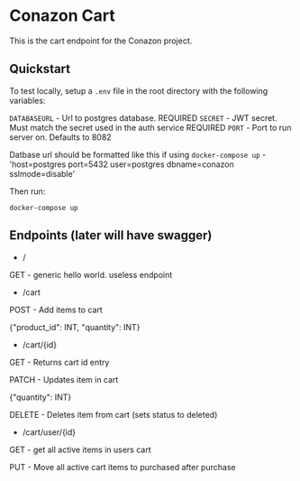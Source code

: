 # Conazon Cart

This is the cart endpoint for the Conazon project.

## Quickstart

To test locally, setup a `.env` file in the root directory with the following variables:

`DATABASEURL` - Url to postgres database. REQUIRED
`SECRET` - JWT secret. Must match the secret used in the auth service REQUIRED
`PORT` - Port to run server on. Defaults to 8082

Datbase url should be formatted like this if using `docker-compose up` - 'host=postgres port=5432 user=postgres dbname=conazon sslmode=disable'

Then run:

`docker-compose up`

## Endpoints (later will have swagger)

- /

GET - generic hello world. useless endpoint

- /cart

POST - Add items to cart

{"product_id": INT, "quantity": INT}

- /cart/{id}

GET - Returns cart id entry

PATCH - Updates item in cart

{"quantity": INT}

DELETE - Deletes item from cart (sets status to deleted)

- /cart/user/{id}

GET - get all active items in users cart

PUT - Move all active cart items to purchased after purchase
